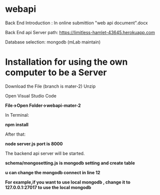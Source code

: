 # webapi


Back End Introduction : In online submittion "web api document".docx 

Back End api Server path: https://limitless-hamlet-43645.herokuapp.com

Database selection: mongodb (mLab maintain)



<h1>Installation for using the own computer to be a Server</h1>

Download the File (branch is mater-2) Unzip

Open Visual Studio Code 

**File->Open Folder->webapi-mater-2**

In Terminal:

**npm install**

After that:

**node server.js**
**port is 8000**

The backend api server will be started.

**schema/mongosetting.js is mongodb setting  and create table**

**u can change the mongodb connect in line 12**

**For example,if you want to use local mongodb , change it to 127.0.0.1:27017 to use the local mongodb**
